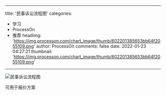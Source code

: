 
---
title: '民事诉讼流程图'
categories: 
 - 学习
 - ProcessOn
 - 推荐
headimg: 'https://img.processon.com/chart_image/thumb/602201385653bb64f2055109.png'
author: ProcessOn
comments: false
date: 2022-01-23 04:27:21
thumbnail: 'https://img.processon.com/chart_image/thumb/602201385653bb64f2055109.png'
---

<div>   
<img class="thumb" alt="民事诉讼流程图" src="https://img.processon.com/chart_image/thumb/602201385653bb64f2055109.png" referrerpolicy="no-referrer">
<p>可用于报价方案</p>  
</div>
            